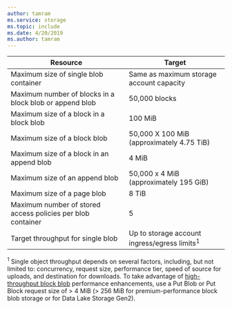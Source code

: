 ```yaml
---
author: tamram
ms.service: storage
ms.topic: include
ms.date: 4/20/2019
ms.author: tamram
---
```

| Resource | Target        |
|----------|---------------|
| Maximum size of single blob container | Same as maximum storage account capacity |
| Maximum number of blocks in a block blob or append blob | 50,000 blocks |
| Maximum size of a block in a block blob | 100 MiB |
| Maximum size of a block blob | 50,000 X 100 MiB (approximately 4.75 TiB) |
| Maximum size of a block in an append blob | 4 MiB |
| Maximum size of an append blob | 50,000 x 4 MiB (approximately 195 GiB) |
| Maximum size of a page blob | 8 TiB |
| Maximum number of stored access policies per blob container | 5 |
|Target throughput for single blob |Up to storage account ingress/egress limits<sup>1</sup> |

<sup>1</sup> Single object throughput depends on several factors, including, but not limited to: concurrency, request size, performance tier, speed of source for uploads, and destination for downloads. To take advantage of [high-throughput block blob](https://azure.microsoft.com/blog/high-throughput-with-azure-blob-storage/) performance enhancements, use a Put Blob or Put Block request size of > 4 MiB (> 256 MiB for premium-performance block blob storage or for Data Lake Storage Gen2).